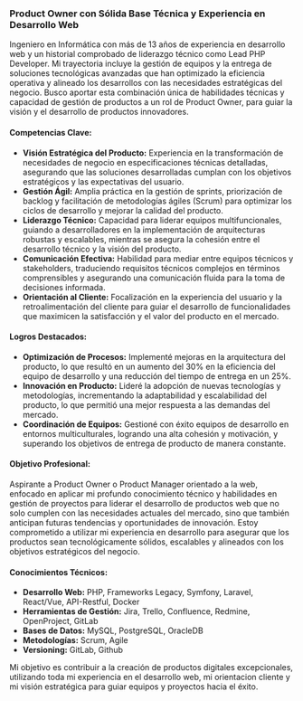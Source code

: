 ### **Product Owner con Sólida Base Técnica y Experiencia en Desarrollo Web**

Ingeniero en Informática con más de 13 años de experiencia en desarrollo web y un historial comprobado de liderazgo técnico como Lead PHP Developer. Mi trayectoria incluye la gestión de equipos y la entrega de soluciones tecnológicas avanzadas que han optimizado la eficiencia operativa y alineado los desarrollos con las necesidades estratégicas del negocio. Busco aportar esta combinación única de habilidades técnicas y capacidad de gestión de productos a un rol de Product Owner, para guiar la visión y el desarrollo de productos innovadores.

#### **Competencias Clave:**
- **Visión Estratégica del Producto:** Experiencia en la transformación de necesidades de negocio en especificaciones técnicas detalladas, asegurando que las soluciones desarrolladas cumplan con los objetivos estratégicos y las expectativas del usuario.
- **Gestión Ágil:** Amplia práctica en la gestión de sprints, priorización de backlog y facilitación de metodologías ágiles (Scrum) para optimizar los ciclos de desarrollo y mejorar la calidad del producto.
- **Liderazgo Técnico:** Capacidad para liderar equipos multifuncionales, guiando a desarrolladores en la implementación de arquitecturas robustas y escalables, mientras se asegura la cohesión entre el desarrollo técnico y la visión del producto.
- **Comunicación Efectiva:** Habilidad para mediar entre equipos técnicos y stakeholders, traduciendo requisitos técnicos complejos en términos comprensibles y asegurando una comunicación fluida para la toma de decisiones informada.
- **Orientación al Cliente:** Focalización en la experiencia del usuario y la retroalimentación del cliente para guiar el desarrollo de funcionalidades que maximicen la satisfacción y el valor del producto en el mercado.

#### **Logros Destacados:**
- **Optimización de Procesos:** Implementé mejoras en la arquitectura del producto, lo que resultó en un aumento del 30% en la eficiencia del equipo de desarrollo y una reducción del tiempo de entrega en un 25%.
- **Innovación en Producto:** Lideré la adopción de nuevas tecnologías y metodologías, incrementando la adaptabilidad y escalabilidad del producto, lo que permitió una mejor respuesta a las demandas del mercado.
- **Coordinación de Equipos:** Gestioné con éxito equipos de desarrollo en entornos multiculturales, logrando una alta cohesión y motivación, y superando los objetivos de entrega de producto de manera constante.

#### **Objetivo Profesional:**
Aspirante a Product Owner o Product Manager orientado a la web, enfocado en aplicar mi profundo conocimiento técnico y habilidades en gestión de proyectos para liderar el desarrollo de productos web que no solo cumplen con las necesidades actuales del mercado, sino que también anticipan futuras tendencias y oportunidades de innovación. Estoy comprometido a utilizar mi experiencia en desarrollo para asegurar que los productos sean tecnológicamente sólidos, escalables y alineados con los objetivos estratégicos del negocio.

#### **Conocimientos Técnicos:**
- **Desarrollo Web:** PHP, Frameworks Legacy, Symfony, Laravel, React/Vue, API-Restful, Docker
- **Herramientas de Gestión:** Jira, Trello, Confluence, Redmine, OpenProject, GitLab
- **Bases de Datos:** MySQL, PostgreSQL, OracleDB
- **Metodologías:** Scrum, Agile
- **Versioning:** GitLab, Github

Mi objetivo es contribuir a la creación de productos digitales excepcionales, utilizando toda mi experiencia en el desarrollo web, mi orientacion cliente y mi visión estratégica para guiar equipos y proyectos hacia el éxito.
